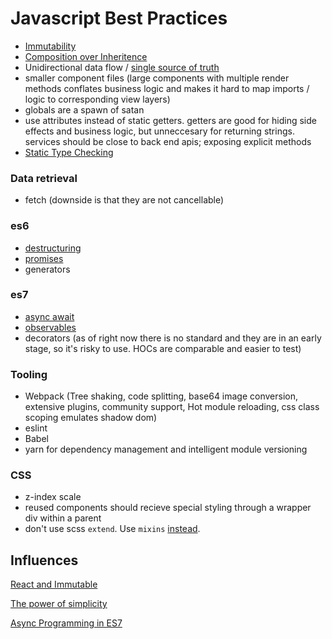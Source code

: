 # Javascript Best Practices

- [Immutability](https://facebook.github.io/immutable-js/)
- [Composition over Inheritence](https://facebook.github.io/react/docs/composition-vs-inheritance.html)
- Unidirectional data flow / [single source of truth](http://redux.js.org/docs/introduction/Motivation.html)
- smaller component files (large components with multiple render methods conflates business logic and makes it hard to map imports / logic to corresponding view layers)
- globals are a spawn of satan
- use attributes instead of static getters. getters are good for hiding side effects and business logic, but unneccesary for returning strings. services should be close to back end apis; exposing explicit methods
- [Static Type Checking](https://flowtype.org/)

### Data retrieval
- fetch (downside is that they are not cancellable)

### es6
- [destructuring](https://developer.mozilla.org/en-US/docs/Web/JavaScript/Reference/Operators/Destructuring_assignment)
- [promises](https://developer.mozilla.org/en-US/docs/Web/JavaScript/Reference/Global_Objects/Promise)
- generators

### es7
- [async await](https://ponyfoo.com/articles/understanding-javascript-async-await)
- [observables](https://github.com/Reactive-Extensions/RxJS)
- decorators (as of right now there is no standard and they are in an early stage, so it's risky to use. HOCs are comparable and easier to test)

### Tooling

- Webpack (Tree shaking, code splitting, base64 image conversion, extensive plugins, community support, Hot module reloading, css class scoping emulates shadow dom)
- eslint
- Babel
- yarn for dependency management and intelligent module versioning

### CSS
- z-index scale
- reused components should recieve special styling through a wrapper div within a parent
- don't use scss `extend`. Use `mixins` [instead](https://www.sitepoint.com/avoid-sass-extend/).

## Influences
[React and Immutable](https://www.youtube.com/watch?v=I7IdS-PbEgI&feature=youtu.be) 

[The power of simplicity](https://www.youtube.com/watch?v=NdSD07U5uBs)

[Async Programming in ES7](https://www.youtube.com/watch?v=lil4YCCXRYc&t=2s&index=16&list=LLyC_vdEIR5HdKQy6p4Nh9nw)

